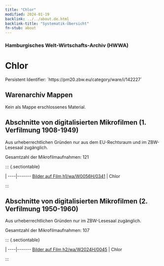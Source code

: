 ```yaml
---
title: "Chlor"
modified: 2024-01-19
backlink: ../../about.de.html
backlink-title: "Systematik-Übersicht"
fn-stub: about
---
```


### Hamburgisches Welt-Wirtschafts-Archiv (HWWA)

# Chlor

<div class="hint">Persistent Identifier: `https://pm20.zbw.eu/category/ware/i/142227`</div>







## Warenarchiv Mappen





Kein als Mappe erschlossenes Material.



<a id="filmsections" />

## Abschnitte von digitalisierten Mikrofilmen (1. Verfilmung 1908-1949)

<p>Aus urheberrechtlichen Gründen nur aus dem EU-Rechtsraum und im ZBW-Lesesaal zugänglich.</p>


<p>Gesamtzahl der Mikrofilmaufnahmen: 121</p>





::: {.sectiontable}

 | 
----|-------
<a class="btn" href="https://pm20.zbw.eu/film/h1/wa/W0056H/0341" rel="nofollow">Bilder auf Film h1/wa/W0056H/0341</a> | Chlor


:::




## Abschnitte von digitalisierten Mikrofilmen (2. Verfilmung 1950-1960)

<p>Aus urheberrechtlichen Gründen nur im ZBW-Lesesaal zugänglich.</p>


<p>Gesamtzahl der Mikrofilmaufnahmen: 107</p>





::: {.sectiontable}

 | 
----|-------
<a class="btn" href="https://pm20.zbw.eu/film/h2/wa/W2024H/0045" rel="nofollow">Bilder auf Film h2/wa/W2024H/0045</a> | Chlor


:::
















